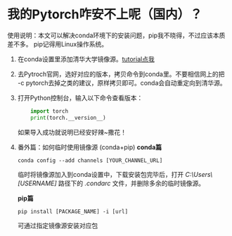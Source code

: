 # 我的Pytorch咋安不上呢（国内）？

使用说明：本文可以解决conda环境下的安装问题，pip我不晓得，不过应该本质差不多。
pip记得用Linux操作系统。

1. 在conda设置里添加清华大学镜像源。[tutorial点我](https://mirrors.tuna.tsinghua.edu.cn/help/anaconda/)

2. 去Pytroch官网，选好对应的版本，拷贝命令到conda里。不要相信网上的把 -c pytorch去掉之类的建议，原样拷贝即可。conda会自动重定向到清华源。


3. 打开Python控制台，输入以下命令查看版本：
    ```Python
        import torch
        print(torch.__version__)
    ```
    如果导入成功就说明已经安好辣~撒花！

4. 番外篇：如何临时使用镜像源 (conda+pip)
    **conda篇**
    ```
    conda config --add channels [YOUR_CHANNEL_URL]
    ```
    临时将镜像源加入到conda设置中，下载安装包完毕后，打开 _C:\Users\\[USERNAME]_ 路径下的 _.condarc_ 文件，并删除多余的临时镜像源。

    **pip篇**
    ```
    pip install [PACKAGE_NAME] -i [url]
    ```
    可通过指定镜像源安装对应包